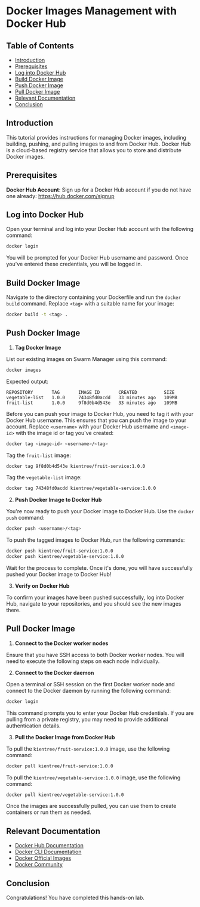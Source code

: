 # Docker Images Management with Docker Hub

## Table of Contents

- [Introduction](#introduction)
- [Prerequisites](#prerequisites)
- [Log into Docker Hub](#log-into-docker-hub)
- [Build Docker Image](#build-docker-image)
- [Push Docker Image](#push-docker-image)
- [Pull Docker Image](#pull-docker-image)
- [Relevant Documentation](#relevant-documentation)
- [Conclusion](#conclusion)

## Introduction

This tutorial provides instructions for managing Docker images, including building, pushing, and pulling images to and from Docker Hub. Docker Hub is a cloud-based registry service that allows you to store and distribute Docker images.

## Prerequisites

**Docker Hub Account**: Sign up for a Docker Hub account if you do not have one already: https://hub.docker.com/signup

## Log into Docker Hub

Open your terminal and log into your Docker Hub account with the following command:

```bash
docker login
```

You will be prompted for your Docker Hub username and password. Once you've entered these credentials, you will be logged in.

## Build Docker Image

Navigate to the directory containing your Dockerfile and run the `docker build` command. Replace `<tag>` with a suitable name for your image:

```bash
docker build -t <tag> .
```

## Push Docker Image

1. **Tag Docker Image**

List our existing images on Swarm Manager using this command:

```bash
docker images
```

Expected output:

```plaintext
REPOSITORY       TAG       IMAGE ID       CREATED          SIZE
vegetable-list   1.0.0     74348fd0acdd   33 minutes ago   109MB
fruit-list       1.0.0     9f8d0b4d543e   33 minutes ago   109MB
```

Before you can push your image to Docker Hub, you need to tag it with your Docker Hub username. This ensures that you can push the image to your account. Replace `<username>` with your Docker Hub username and `<image-id>` with the image id or tag you've created:

```bash
docker tag <image-id> <username>/<tag>
```

Tag the `fruit-list` image:

```bash
docker tag 9f8d0b4d543e kientree/fruit-service:1.0.0
```

Tag the `vegetable-list` image:

```bash
docker tag 74348fd0acdd kientree/vegetable-service:1.0.0
```

2. **Push Docker Image to Docker Hub**

You're now ready to push your Docker image to Docker Hub. Use the `docker push` command:

```bash
docker push <username>/<tag>
```

To push the tagged images to Docker Hub, run the following commands:

```bash
docker push kientree/fruit-service:1.0.0
docker push kientree/vegetable-service:1.0.0
```

Wait for the process to complete. Once it's done, you will have successfully pushed your Docker image to Docker Hub!

3. **Verify on Docker Hub**

To confirm your images have been pushed successfully, log into Docker Hub, navigate to your repositories, and you should see the new images there.

## Pull Docker Image

1. **Connect to the Docker worker nodes**

Ensure that you have SSH access to both Docker worker nodes. You will need to execute the following steps on each node individually.

2. **Connect to the Docker daemon**

Open a terminal or SSH session on the first Docker worker node and connect to the Docker daemon by running the following command:

```bash
docker login
```

This command prompts you to enter your Docker Hub credentials. If you are pulling from a private registry, you may need to provide additional authentication details.

3. **Pull the Docker Image from Docker Hub**

To pull the `kientree/fruit-service:1.0.0` image, use the following command:

```bash
docker pull kientree/fruit-service:1.0.0
```

To pull the `kientree/vegetable-service:1.0.0` image, use the following command:

```bash
docker pull kientree/vegetable-service:1.0.0
```

Once the images are successfully pulled, you can use them to create containers or run them as needed.

## Relevant Documentation

- [Docker Hub Documentation](https://docs.docker.com/docker-hub/)
- [Docker CLI Documentation](https://docs.docker.com/engine/reference/commandline/cli/)
- [Docker Official Images](https://github.com/docker-library/official-images)
- [Docker Community](https://www.docker.com/community)

## Conclusion

Congratulations! You have completed this hands-on lab.